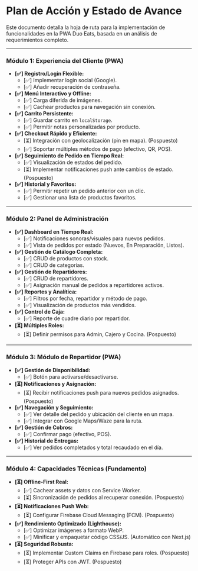 # Plan de Acción y Estado de Avance

Este documento detalla la hoja de ruta para la implementación de funcionalidades en la PWA Duo Eats, basada en un análisis de requerimientos completo.

---

### Módulo 1: Experiencia del Cliente (PWA)

- **[✅] Registro/Login Flexible:**
  - [✅] Implementar login social (Google).
  - [✅] Añadir recuperación de contraseña.
- **[✅] Menú Interactivo y Offline:**
  - [✅] Carga diferida de imágenes.
  - [✅] Cachear productos para navegación sin conexión.
- **[✅] Carrito Persistente:**
  - [✅] Guardar carrito en `localStorage`.
  - [✅] Permitir notas personalizadas por producto.
- **[✅] Checkout Rápido y Eficiente:**
  - [⏳] Integración con geolocalización (pin en mapa). (Pospuesto)
  - [✅] Soportar múltiples métodos de pago (efectivo, QR, POS).
- **[✅] Seguimiento de Pedido en Tiempo Real:**
  - [✅] Visualización de estados del pedido.
  - [⏳] Implementar notificaciones push ante cambios de estado. (Pospuesto)
- **[✅] Historial y Favoritos:**
  - [✅] Permitir repetir un pedido anterior con un clic.
  - [✅] Gestionar una lista de productos favoritos.

---

### Módulo 2: Panel de Administración

- **[✅] Dashboard en Tiempo Real:**
  - [✅] Notificaciones sonoras/visuales para nuevos pedidos.
  - [✅] Vista de pedidos por estado (Nuevos, En Preparación, Listos).
- **[✅] Gestión de Catálogo Completa:**
  - [✅] CRUD de productos con stock.
  - [✅] CRUD de categorías.
- **[✅] Gestión de Repartidores:**
  - [✅] CRUD de repartidores.
  - [✅] Asignación manual de pedidos a repartidores activos.
- **[✅] Reportes y Analítica:**
  - [✅] Filtros por fecha, repartidor y método de pago.
  - [✅] Visualización de productos más vendidos.
- **[✅] Control de Caja:**
  - [✅] Reporte de cuadre diario por repartidor.
- **[⏳] Múltiples Roles:**
  - [⏳] Definir permisos para Admin, Cajero y Cocina. (Pospuesto)

---

### Módulo 3: Módulo de Repartidor (PWA)

- **[✅] Gestión de Disponibilidad:**
  - [✅] Botón para activarse/desactivarse.
- **[⏳] Notificaciones y Asignación:**
  - [⏳] Recibir notificaciones push para nuevos pedidos asignados. (Pospuesto)
- **[✅] Navegación y Seguimiento:**
  - [✅] Ver detalle del pedido y ubicación del cliente en un mapa.
  - [✅] Integrar con Google Maps/Waze para la ruta.
- **[✅] Gestión de Cobros:**
  - [✅] Confirmar pago (efectivo, POS).
- **[✅] Historial de Entregas:**
  - [✅] Ver pedidos completados y total recaudado en el día.

---

### Módulo 4: Capacidades Técnicas (Fundamento)

- **[⏳] Offline-First Real:**
  - [✅] Cachear assets y datos con Service Worker.
  - [⏳] Sincronización de pedidos al recuperar conexión. (Pospuesto)
- **[⏳] Notificaciones Push Web:**
  - [⏳] Configurar Firebase Cloud Messaging (FCM). (Pospuesto)
- **[✅] Rendimiento Optimizado (Lighthouse):**
  - [✅] Optimizar imágenes a formato WebP.
  - [✅] Minificar y empaquetar código CSS/JS. (Automático con Next.js)
- **[⏳] Seguridad Robusta:**
  - [⏳] Implementar Custom Claims en Firebase para roles. (Pospuesto)
  - [⏳] Proteger APIs con JWT. (Pospuesto)
